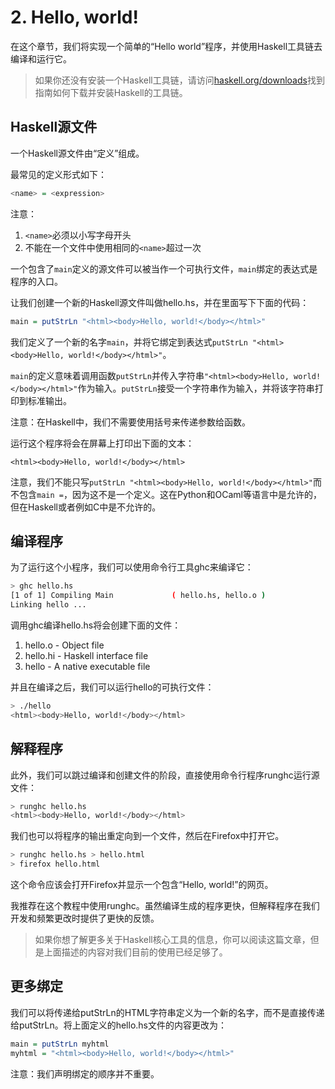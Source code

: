 # 2. Hello, world!

在这个章节，我们将实现一个简单的“Hello world”程序，并使用Haskell工具链去编译和运行它。

> 如果你还没有安装一个Haskell工具链，请访问[haskell.org/downloads](haskell.org/downloads.com)找到指南如何下载并安装Haskell的工具链。

## Haskell源文件

一个Haskell源文件由“定义”组成。

最常见的定义形式如下：

```haskell
<name> = <expression>
```

注意：
1. `<name>`必须以小写字母开头
2. 不能在一个文件中使用相同的`<name>`超过一次

一个包含了`main`定义的源文件可以被当作一个可执行文件，`main`绑定的表达式是程序的入口。

让我们创建一个新的Haskell源文件叫做hello.hs，并在里面写下下面的代码：

```haskell
main = putStrLn "<html><body>Hello, world!</body></html>"
```

我们定义了一个新的名字`main`，并将它绑定到表达式`putStrLn "<html><body>Hello, world!</body></html>"`。

`main`的定义意味着调用函数`putStrLn`并传入字符串`"<html><body>Hello, world!</body></html>"`作为输入。`putStrLn`接受一个字符串作为输入，并将该字符串打印到标准输出。

注意：在Haskell中，我们不需要使用括号来传递参数给函数。

运行这个程序将会在屏幕上打印出下面的文本：

```
<html><body>Hello, world!</body></html>
```

注意，我们不能只写`putStrLn "<html><body>Hello, world!</body></html>"`而不包含`main =`，因为这不是一个定义。这在Python和OCaml等语言中是允许的，但在Haskell或者例如C中是不允许的。

## 编译程序

为了运行这个小程序，我们可以使用命令行工具ghc来编译它：

```bash
> ghc hello.hs
[1 of 1] Compiling Main             ( hello.hs, hello.o )
Linking hello ...
```

调用ghc编译hello.hs将会创建下面的文件：
1. hello.o - Object file
2. hello.hi - Haskell interface file
3. hello - A native executable file

并且在编译之后，我们可以运行hello的可执行文件：

```bash
> ./hello
<html><body>Hello, world!</body></html>
```

## 解释程序

此外，我们可以跳过编译和创建文件的阶段，直接使用命令行程序runghc运行源文件：

```bash
> runghc hello.hs
<html><body>Hello, world!</body></html>
```

我们也可以将程序的输出重定向到一个文件，然后在Firefox中打开它。
  
```bash
> runghc hello.hs > hello.html
> firefox hello.html
```

这个命令应该会打开Firefox并显示一个包含“Hello, world!”的网页。

我推荐在这个教程中使用runghc。虽然编译生成的程序更快，但解释程序在我们开发和频繁更改时提供了更快的反馈。

> 如果你想了解更多关于Haskell核心工具的信息，你可以阅读这篇文章，但是上面描述的内容对我们目前的使用已经足够了。

## 更多绑定

我们可以将传递给putStrLn的HTML字符串定义为一个新的名字，而不是直接传递给putStrLn。将上面定义的hello.hs文件的内容更改为：

```haskell
main = putStrLn myhtml
myhtml = "<html><body>Hello, world!</body></html>"
```

注意：我们声明绑定的顺序并不重要。